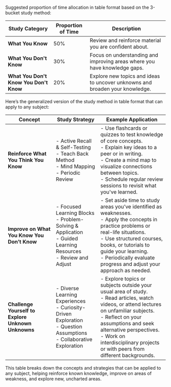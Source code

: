 Suggested proportion of time allocation in table format based on the 3-bucket study method:

| **Study Category**                          | **Proportion of Time** | **Description**                                                                 |
|---------------------------------------------|------------------------|---------------------------------------------------------------------------------|
| **What You Know**                           | 50%                    | Review and reinforce material you are confident about.                          |
| **What You Don't Know**                     | 30%                    | Focus on understanding and improving areas where you have knowledge gaps.       |
| **What You Don't Know You Don't Know**      | 20%                    | Explore new topics and ideas to uncover unknowns and broaden your knowledge.    |


Here’s the generalized version of the study method in table format that can apply to any subject:


| **Concept**                              | **Study Strategy**                                                                 | **Example Application**                                                                                     |
|-------------------------------------------|------------------------------------------------------------------------------------|------------------------------------------------------------------------------------------------------------|
| **Reinforce What You Think You Know**     | - Active Recall & Self-Testing<br> - Teach Back Method<br> - Mind Mapping<br> - Periodic Review | - Use flashcards or quizzes to test knowledge of core concepts.<br> - Explain key ideas to a peer or in writing.<br> - Create a mind map to visualize connections between topics.<br> - Schedule regular review sessions to revisit what you've learned. |
| **Improve on What You Know You Don’t Know** | - Focused Learning Blocks<br> - Problem-Solving & Application<br> - Guided Learning Resources<br> - Review and Adjust | - Set aside time to study areas you’ve identified as weaknesses.<br> - Apply the concepts in practice problems or real-life situations.<br> - Use structured courses, books, or tutorials to guide your learning.<br> - Periodically evaluate progress and adjust your approach as needed. |
| **Challenge Yourself to Explore Unknown Unknowns** | - Diverse Learning Experiences<br> - Curiosity-Driven Exploration<br> - Question Assumptions<br> - Collaborative Exploration | - Explore topics or subjects outside your usual area of study.<br> - Read articles, watch videos, or attend lectures on unfamiliar subjects.<br> - Reflect on your assumptions and seek alternative perspectives.<br> - Work on interdisciplinary projects or with peers from different backgrounds. |

This table breaks down the concepts and strategies that can be applied to any subject, helping reinforce known knowledge, improve on areas of weakness, and explore new, uncharted areas.
